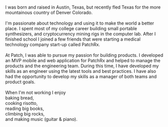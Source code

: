 <br/>
I was born and raised in Austin, Texas, but recently fled Texas for the more mountainous country of Denver Colorado.
<br/>
<br/>
I'm passionate about technology and using it to make the world a better place. I spent most of my college career building small portable synthesizers, and cryptocurrency mining rigs in the computer lab. After I finished school I joined a few friends that were starting a medical technology company start-up called PatchRx.
<br/>
<br/>
At Patch, I was able to pursue my passion for building products. I developed an MVP mobile and web application for PatchRx and helped to manage the products and the engineering team. During this time, I have developed my skills as an engineer using the latest tools and best practices. I have also had the opportunity to develop my skills as a manager of both teams and product goals.
<br/>
<br/>
When I'm not working I enjoy
<br/>
baking bread,
<br/>
cooking risotto,
<br/>
reading big books,
<br/>
climbing big rocks,
<br/>
and making music (guitar & piano).
<br/>
